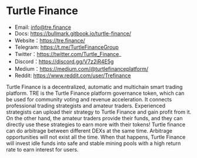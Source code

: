 # Turtle Finance

- Email: [info@tre.finance](mailto:info@tre.finance)
- Docs: https://bullmark.gitbook.io/turtle-finance/
- Website：https://tre.finance/
- Telegram: https://t.me/TurtleFinanceGroup
- Twitter：https://twitter.com/Turtle_Finance_
- Discord：https://discord.gg/V7z2jR4E5g
- Medium：https://medium.com/@turtlefinanceplatform/
- Reddit: https://www.reddit.com/user/Trefinance

Turtle Finance is a decentralized, automatic and multichain smart trading platform. TRE is the Turtle Finance platform governance token, which can be used for community voting and revenue acceleration. 
It connects professional trading strategists and amateur traders. Experienced strategists can upload their strategy to Turtle Finance and gain profit from it. On the other hand, the amateur traders provide their funds, and they can directly use these strategies to earn more with their tokens!
Turtle finance can do arbitrage between different DEXs at the same time. Arbitrage opportunities will not exist all the time. When that happens, Turtle Finance will invest idle funds into safe and stable mining pools with a high return rate to earn interest for users.
